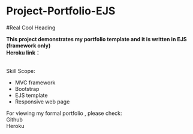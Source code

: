 # Project-Portfolio-EJS

#Real Cool Heading

**This project demonstrates my portfolio template and it is written in EJS (framework only)**<br>
**Heroku link：** <br><br>
 
Skill Scope:<br>
* MVC framework
* Bootstrap
* EJS template
* Responsive web page

For viewing my formal portfolio , please check:<br>
Github <br>
Heroku 
